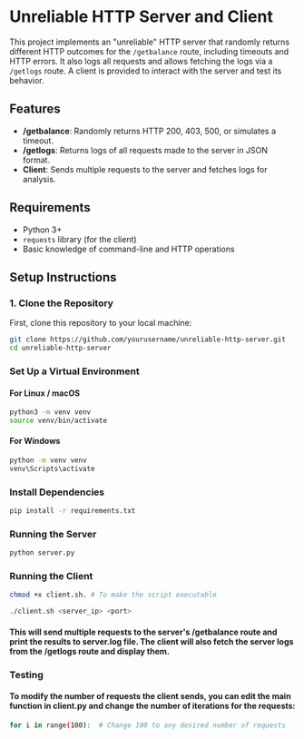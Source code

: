 # Unreliable HTTP Server and Client

This project implements an "unreliable" HTTP server that randomly returns different HTTP outcomes for the `/getbalance` route, including timeouts and HTTP errors. It also logs all requests and allows fetching the logs via a `/getlogs` route. A client is provided to interact with the server and test its behavior.


## Features
- **/getbalance**: Randomly returns HTTP 200, 403, 500, or simulates a timeout.
- **/getlogs**: Returns logs of all requests made to the server in JSON format.
- **Client**: Sends multiple requests to the server and fetches logs for analysis.


## Requirements

- Python 3+
- `requests` library (for the client)
- Basic knowledge of command-line and HTTP operations


## Setup Instructions

### 1. Clone the Repository

First, clone this repository to your local machine:

```bash
git clone https://github.com/yourusername/unreliable-http-server.git
cd unreliable-http-server
```

### Set Up a Virtual Environment

#### For Linux / macOS
```bash
python3 -m venv venv
source venv/bin/activate
```

#### For Windows
```bash
python -m venv venv
venv\Scripts\activate
```

### Install Dependencies
```bash
pip install -r requirements.txt
```

### Running the Server
```bash
python server.py
```

### Running the Client
```bash
chmod +x client.sh. # To make the script executable

```
```bash
./client.sh <server_ip> <port>
```

#### This will send multiple requests to the server's /getbalance route and print the results to server.log file. The client will also fetch the server logs from the /getlogs route and display them.

### Testing

#### To modify the number of requests the client sends, you can edit the main function in client.py and change the number of iterations for the requests:
```bash
for i in range(100):  # Change 100 to any desired number of requests
```